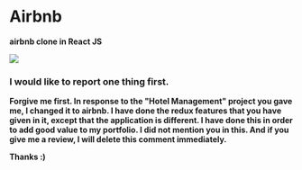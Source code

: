 # Airbnb
<b>airbnb clone in React JS<b>


<img src="https://i.stack.imgur.com/xkrEV.gif" />

<h3>I would like to report one thing first.</h3>

Forgive me first.
In response to the "Hotel Management" project you gave me, I changed it to airbnb.
I have done the redux features that you have given in it, except that the application is different.
I have done this in order to add good value to my portfolio.
I did not mention you in this.
And if you give me a review, I will delete this comment immediately.


Thanks :)
